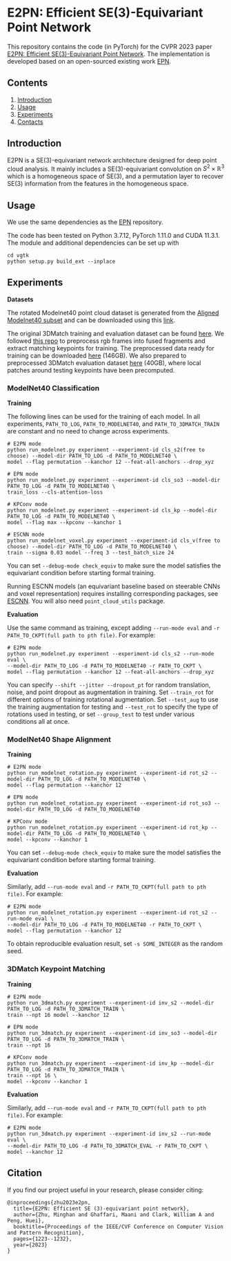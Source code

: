 
# E2PN: Efficient SE(3)-Equivariant Point Network

This repository contains the code (in PyTorch) for the CVPR 2023 paper [E2PN: Efficient SE(3)-Equivariant Point Network](https://arxiv.org/abs/2206.05398). The implementation is developed based on an open-sourced existing work [EPN](https://github.com/nintendops/EPN_PointCloud). 


## Contents

1. [Introduction](#introduction)
2. [Usage](#usage)
3. [Experiments](#experiments)
4. [Contacts](#contacts)

## Introduction

E2PN is a SE(3)-equivariant network architecture designed for deep point cloud analysis. It mainly includes a SE(3)-equivariant convolution on $S^2\times \mathbb{R}^3$ which is a homogeneous space of SE(3), and a permutation layer to recover SE(3) information from the features in the homogeneous space. 

<!-- ![](https://github.com/nintendops/EPN_PointCloud/blob/main/media/spconv.png) -->



## Usage
We use the same dependencies as the [EPN](https://github.com/nintendops/EPN_PointCloud) repository. 

The code has been tested on Python 3.7.12, PyTorch 1.11.0 and CUDA 11.3.1. The module and additional dependencies can be set up with 
```
cd vgtk
python setup.py build_ext --inplace
```

## Experiments

**Datasets**

The rotated Modelnet40 point cloud dataset is generated from the [Aligned Modelnet40 subset](https://github.com/lmb-freiburg/orion) and can be downloaded using this [link](https://drive.google.com/file/d/1xRoYjz2KCwkyIPf21E-WKIZkjLYabPgJ/view?usp=sharing).

The original 3DMatch training and evaluation dataset can be found [here](https://3dmatch.cs.princeton.edu/#keypoint-matching-benchmark). We followed [this repo](https://github.com/craigleili/3DLocalMultiViewDesc) to preprocess rgb frames into fused fragments and extract matching keypoints for training. The preprocessed data ready for training can be downloaded [here](https://drive.google.com/file/d/1ME42RjtrNJNz1zSTBrO2NtG89fsOkQLv/view?usp=sharing) (146GB). We also prepared to preprocessed 3DMatch evaluation dataset [here](https://drive.google.com/file/d/14ZGJZHuQLhg87En4C5po6bgTFn4tns4R/view?usp=sharing) (40GB), where local patches around testing keypoints have been precomputed.

<!-- **Pretrained Model**

Pretrained model can be downloaded using this [link](https://drive.google.com/file/d/1vy9FRGWQsuVi4nf--YIqg_8yHFiWWJhh/view?usp=sharing) -->

### ModelNet40 Classification

**Training**

The following lines can be used for the training of each model. In all experiments, `PATH_TO_LOG`, `PATH_TO_MODELNET40`, and `PATH_TO_3DMATCH_TRAIN` are constant and no need to change across experiments. 

```
# E2PN mode
python run_modelnet.py experiment --experiment-id cls_s2(free to choose) --model-dir PATH_TO_LOG -d PATH_TO_MODELNET40 \
model --flag permutation --kanchor 12 --feat-all-anchors --drop_xyz

# EPN mode
python run_modelnet.py experiment --experiment-id cls_so3 --model-dir PATH_TO_LOG -d PATH_TO_MODELNET40 \
train_loss --cls-attention-loss

# KPConv mode
python run_modelnet.py experiment --experiment-id cls_kp --model-dir PATH_TO_LOG -d PATH_TO_MODELNET40 \
model --flag max --kpconv --kanchor 1

# ESCNN mode
python run_modelnet_voxel.py experiment --experiment-id cls_v(free to choose) --model-dir PATH_TO_LOG -d PATH_TO_MODELNET40 \
train --sigma 0.03 model --freq 3 --test_batch_size 24
```

You can set `--debug-mode check_equiv` to make sure the model satisfies the equivariant condition before starting formal training. 

Running ESCNN models (an equivariant baseline based on steerable CNNs and voxel representation) requires installing corresponding packages, see [ESCNN](https://github.com/QUVA-Lab/escnn). You will also need `point_cloud_utils` package. 

**Evaluation**

Use the same command as training, except adding `--run-mode eval` and `-r PATH_TO_CKPT(full path to pth file)`. For example:

```
# E2PN mode
python run_modelnet.py experiment --experiment-id cls_s2 --run-mode eval \
--model-dir PATH_TO_LOG -d PATH_TO_MODELNET40 -r PATH_TO_CKPT \
model --flag permutation --kanchor 12 --feat-all-anchors --drop_xyz
```

You can specify `--shift --jitter --dropout_pt` for random translation, noise, and point dropout as augmentation in training. Set `--train_rot` for different options of training rotational augmentation. Set `--test_aug` to use the training augmentation for testing and `--test_rot` to specify the type of rotations used in testing, or set `--group_test` to test under various conditions all at once. 

### ModelNet40 Shape Alignment
**Training**
```
# E2PN mode
python run_modelnet_rotation.py experiment --experiment-id rot_s2 --model-dir PATH_TO_LOG -d PATH_TO_MODELNET40 \
model --flag permutation --kanchor 12

# EPN mode
python run_modelnet_rotation.py experiment --experiment-id rot_so3 --model-dir PATH_TO_LOG -d PATH_TO_MODELNET40

# KPConv mode
python run_modelnet_rotation.py experiment --experiment-id rot_kp --model-dir PATH_TO_LOG -d PATH_TO_MODELNET40 \
model --kpconv --kanchor 1
```

You can set `--debug-mode check_equiv` to make sure the model satisfies the equivariant condition before starting formal training. 

**Evaluation**

Similarly, add `--run-mode eval` and `-r PATH_TO_CKPT(full path to pth file)`. For example:

```
# E2PN mode
python run_modelnet_rotation.py experiment --experiment-id rot_s2 --run-mode eval \
--model-dir PATH_TO_LOG -d PATH_TO_MODELNET40 -r PATH_TO_CKPT \
model --flag permutation --kanchor 12
```
To obtain reproducible evaluation result, set `-s SOME_INTEGER` as the random seed. 

### 3DMatch Keypoint Matching
**Training**
```
# E2PN mode
python run_3dmatch.py experiment --experiment-id inv_s2 --model-dir PATH_TO_LOG -d PATH_TO_3DMATCH_TRAIN \
train --npt 16 model --kanchor 12

# EPN mode
python run_3dmatch.py experiment --experiment-id inv_so3 --model-dir PATH_TO_LOG -d PATH_TO_3DMATCH_TRAIN \
train --npt 16

# KPConv mode
python run_3dmatch.py experiment --experiment-id inv_kp --model-dir PATH_TO_LOG -d PATH_TO_3DMATCH_TRAIN \
train --npt 16 \
model --kpconv --kanchor 1
```

**Evaluation**

Similarly, add `--run-mode eval` and `-r PATH_TO_CKPT(full path to pth file)`. For example:

```
# E2PN mode
python run_3dmatch.py experiment --experiment-id inv_s2 --run-mode eval \
--model-dir PATH_TO_LOG -d PATH_TO_3DMATCH_EVAL -r PATH_TO_CKPT \
model --kanchor 12
```

## Citation
If you find our project useful in your research, please consider citing:

```
@inproceedings{zhu2023e2pn,
  title={E2PN: Efficient SE (3)-equivariant point network},
  author={Zhu, Minghan and Ghaffari, Maani and Clark, William A and Peng, Huei},
  booktitle={Proceedings of the IEEE/CVF Conference on Computer Vision and Pattern Recognition},
  pages={1223--1232},
  year={2023}
}
```
